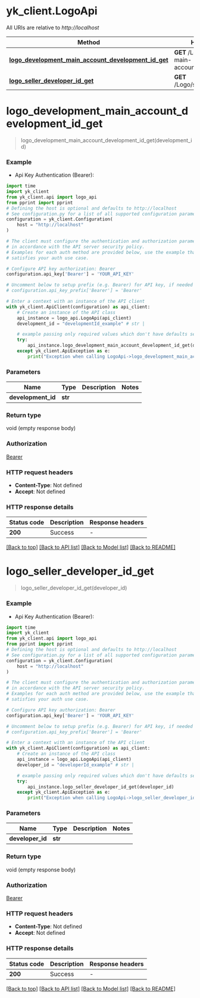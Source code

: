 # yk_client.LogoApi

All URIs are relative to *http://localhost*

Method | HTTP request | Description
------------- | ------------- | -------------
[**logo_development_main_account_development_id_get**](LogoApi.md#logo_development_main_account_development_id_get) | **GET** /Logo/development-main-account/{developmentId} | 
[**logo_seller_developer_id_get**](LogoApi.md#logo_seller_developer_id_get) | **GET** /Logo/seller/{developerId} | 


# **logo_development_main_account_development_id_get**
> logo_development_main_account_development_id_get(development_id)



### Example

* Api Key Authentication (Bearer):
```python
import time
import yk_client
from yk_client.api import logo_api
from pprint import pprint
# Defining the host is optional and defaults to http://localhost
# See configuration.py for a list of all supported configuration parameters.
configuration = yk_client.Configuration(
    host = "http://localhost"
)

# The client must configure the authentication and authorization parameters
# in accordance with the API server security policy.
# Examples for each auth method are provided below, use the example that
# satisfies your auth use case.

# Configure API key authorization: Bearer
configuration.api_key['Bearer'] = 'YOUR_API_KEY'

# Uncomment below to setup prefix (e.g. Bearer) for API key, if needed
# configuration.api_key_prefix['Bearer'] = 'Bearer'

# Enter a context with an instance of the API client
with yk_client.ApiClient(configuration) as api_client:
    # Create an instance of the API class
    api_instance = logo_api.LogoApi(api_client)
    development_id = "developmentId_example" # str | 

    # example passing only required values which don't have defaults set
    try:
        api_instance.logo_development_main_account_development_id_get(development_id)
    except yk_client.ApiException as e:
        print("Exception when calling LogoApi->logo_development_main_account_development_id_get: %s\n" % e)
```


### Parameters

Name | Type | Description  | Notes
------------- | ------------- | ------------- | -------------
 **development_id** | **str**|  |

### Return type

void (empty response body)

### Authorization

[Bearer](../README.md#Bearer)

### HTTP request headers

 - **Content-Type**: Not defined
 - **Accept**: Not defined


### HTTP response details
| Status code | Description | Response headers |
|-------------|-------------|------------------|
**200** | Success |  -  |

[[Back to top]](#) [[Back to API list]](../README.md#documentation-for-api-endpoints) [[Back to Model list]](../README.md#documentation-for-models) [[Back to README]](../README.md)

# **logo_seller_developer_id_get**
> logo_seller_developer_id_get(developer_id)



### Example

* Api Key Authentication (Bearer):
```python
import time
import yk_client
from yk_client.api import logo_api
from pprint import pprint
# Defining the host is optional and defaults to http://localhost
# See configuration.py for a list of all supported configuration parameters.
configuration = yk_client.Configuration(
    host = "http://localhost"
)

# The client must configure the authentication and authorization parameters
# in accordance with the API server security policy.
# Examples for each auth method are provided below, use the example that
# satisfies your auth use case.

# Configure API key authorization: Bearer
configuration.api_key['Bearer'] = 'YOUR_API_KEY'

# Uncomment below to setup prefix (e.g. Bearer) for API key, if needed
# configuration.api_key_prefix['Bearer'] = 'Bearer'

# Enter a context with an instance of the API client
with yk_client.ApiClient(configuration) as api_client:
    # Create an instance of the API class
    api_instance = logo_api.LogoApi(api_client)
    developer_id = "developerId_example" # str | 

    # example passing only required values which don't have defaults set
    try:
        api_instance.logo_seller_developer_id_get(developer_id)
    except yk_client.ApiException as e:
        print("Exception when calling LogoApi->logo_seller_developer_id_get: %s\n" % e)
```


### Parameters

Name | Type | Description  | Notes
------------- | ------------- | ------------- | -------------
 **developer_id** | **str**|  |

### Return type

void (empty response body)

### Authorization

[Bearer](../README.md#Bearer)

### HTTP request headers

 - **Content-Type**: Not defined
 - **Accept**: Not defined


### HTTP response details
| Status code | Description | Response headers |
|-------------|-------------|------------------|
**200** | Success |  -  |

[[Back to top]](#) [[Back to API list]](../README.md#documentation-for-api-endpoints) [[Back to Model list]](../README.md#documentation-for-models) [[Back to README]](../README.md)

